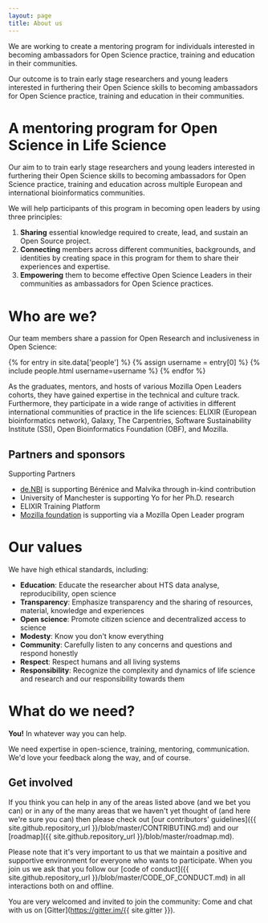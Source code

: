```yaml
---
layout: page
title: About us
---
```


We are working to create a mentoring program for individuals interested in becoming ambassadors for Open Science practice, training and education in their communities.

Our outcome is to train early stage researchers and young leaders interested in furthering their Open Science skills to becoming ambassadors for Open Science practice, training and education in their communities.

# A mentoring program for Open Science in Life Science

Our aim to to train early stage researchers and young leaders interested in furthering their Open Science skills to becoming ambassadors for Open Science practice, training and education across multiple European and international bioinformatics communities. 

We will help participants of this program in becoming open leaders by using three principles:

1. **Sharing** essential knowledge required to create, lead, and sustain an Open Source project.
2. **Connecting** members across different communities, backgrounds, and identities by creating space in this program for them to share their experiences and expertise.
3. **Empowering** them to become effective Open Science Leaders in their communities as ambassadors for Open Science practices.

# Who are we?

Our team members share a passion for Open Research and inclusiveness in Open Science:

<div class="people">
{% for entry in site.data['people'] %}
    {% assign username = entry[0] %}
    {% include people.html username=username %}
{% endfor %}
</div>

As the graduates, mentors, and hosts of various Mozilla Open Leaders cohorts, they have gained expertise in the technical and culture track. Furthermore, they participate in a wide range of activities in different international communities of practice in the life sciences: ELIXIR (European bioinformatics network), Galaxy, The Carpentries, Software Sustainability Institute (SSI), Open Bioinformatics Foundation (OBF), and Mozilla.

## Partners and sponsors

Supporting Partners
- [de.NBI](https://www.denbi.de/) is supporting Bérénice and Malvika through in-kind contribution
- University of Manchester is supporting Yo for her Ph.D. research
- ELIXIR Training Platform
- [Mozilla foundation](https://foundation.mozilla.org/en/) is supporting via a Mozilla Open Leader program

# Our values

We have high ethical standards, including:

- **Education**: Educate the researcher about HTS data analyse, reproducibility, open science
- **Transparency**: Emphasize transparency and the sharing of resources, material, knowledge and experiences
- **Open science**: Promote citizen science and decentralized access to science
- **Modesty**: Know you don't know everything
- **Community**: Carefully listen to any concerns and questions and respond honestly
- **Respect**: Respect humans and all living systems
- **Responsibility**: Recognize the complexity and dynamics of life science and research and our responsibility towards them

# What do we need?

**You!** In whatever way you can help.

We need expertise in open-science, training, mentoring, communication. We'd love your feedback along the way, and of course.

## Get involved

If you think you can help in any of the areas listed above (and we bet you can)
or in any of the many areas that we haven't yet thought of (and here we're sure
you can) then please check out [our contributors'
guidelines]({{ site.github.repository_url }}/blob/master/CONTRIBUTING.md) and
our [roadmap]({{ site.github.repository_url }}/blob/master/roadmap.md).

Please note that it's very important to us that we maintain a positive and
supportive environment for everyone who wants to participate. When you join us
we ask that you follow our [code of conduct]({{ site.github.repository_url
}}/blob/master/CODE_OF_CONDUCT.md) in all interactions both on and offline.

You are very welcomed and invited to join the community: Come and chat with us on [Gitter](https://gitter.im/{{ site.gitter }}).